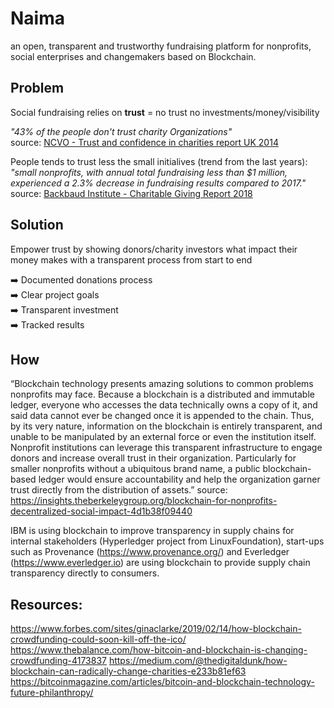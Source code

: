 # Naima
an open, transparent and trustworthy fundraising platform for nonprofits, social enterprises and changemakers based on Blockchain.

## Problem
Social fundraising relies on **trust** = no trust no investments/money/visibility  

*"43% of the people don't trust charity Organizations"*   
source: [NCVO - Trust and confidence in charities report UK 2014](documents/trust-and-confidence-in-charities-report.pdf)

People tends to trust less the small initialives (trend from the last years): *"small nonprofits, with annual total fundraising less than $1 million, experienced a 2.3% decrease in fundraising results compared to 2017."*  
source: [Backbaud Institute - Charitable Giving Report 2018](documents/2018CharitableGivingReport.pdf)


## Solution
Empower trust by showing donors/charity investors what impact their money makes with a transparent process from start to end

 ➡️ Documented donations process  
 ➡️ Clear project goals  
 ➡️ Transparent investment  
 ➡️ Tracked results  

## How
“Blockchain technology presents amazing solutions to common problems nonprofits may face. Because a blockchain is a distributed and immutable ledger, everyone who accesses the data technically owns a copy of it, and said data cannot ever be changed once it is appended to the chain. Thus, by its very nature, information on the blockchain is entirely transparent, and unable to be manipulated by an external force or even the institution itself. Nonprofit institutions can leverage this transparent infrastructure to engage donors and increase overall trust in their organization. Particularly for smaller nonprofits without a ubiquitous brand name, a public blockchain-based ledger would ensure accountability and help the organization garner trust directly from the distribution of assets.”
source: https://insights.theberkeleygroup.org/blockchain-for-nonprofits-decentralized-social-impact-4d1b38f09440

IBM is using blockchain to improve transparency in supply chains for internal stakeholders (Hyperledger project from LinuxFoundation), start-ups such as Provenance (https://www.provenance.org/) and Everledger (https://www.everledger.io) are using blockchain to provide supply chain transparency directly to consumers.

## Resources:
https://www.forbes.com/sites/ginaclarke/2019/02/14/how-blockchain-crowdfunding-could-soon-kill-off-the-ico/
https://www.thebalance.com/how-bitcoin-and-blockchain-is-changing-crowdfunding-4173837
https://medium.com/@thedigitaldunk/how-blockchain-can-radically-change-charities-e233b81ef63
https://bitcoinmagazine.com/articles/bitcoin-and-blockchain-technology-future-philanthropy/

